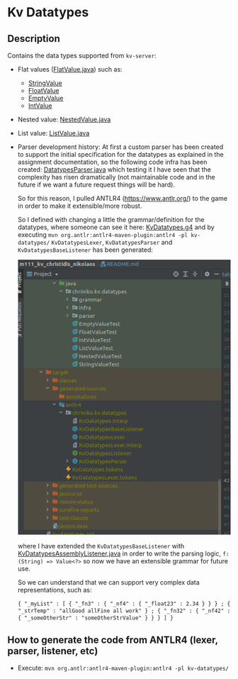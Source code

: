
# Kv Datatypes

## Description

Contains the data types supported from `kv-server`:

* Flat values ([FlatValue.java](kv-datatypes/src/main/java/chriniko/kv/datatypes/FlatValue.java)) such as:
  * [StringValue](kv-datatypes/src/main/java/chriniko/kv/datatypes/StringValue.java)
  * [FloatValue](kv-datatypes/src/main/java/chriniko/kv/datatypes/StringValue.java)
  * [EmptyValue](kv-datatypes/src/main/java/chriniko/kv/datatypes/StringValue.java)
  * [IntValue](kv-datatypes/src/main/java/chriniko/kv/datatypes/StringValue.java)
* Nested value: [NestedValue.java](kv-datatypes/src/main/java/chriniko/kv/datatypes/NestedValue.java)
* List value: [ListValue.java](kv-datatypes/src/main/java/chriniko/kv/datatypes/ListValue.java)


* Parser development history:
    At first a custom parser has been created to support the initial specification for the datatypes as explained in the
    assignment documentation, so the following code infra has been created: [DatatypesParser.java](src/main/java/chriniko/kv/datatypes/parser/DatatypesParser.java)
    which testing it I have seen that the complexity has risen dramatically (not maintainable code and in the future if we want
    a future request things will be hard).
    
    So for this reason, I pulled ANTLR4 (https://www.antlr.org/) to the game in
    order to make it extensible/more robust.
    
    So I defined with changing a little the grammar/definition for the datatypes, where someone can see it here: [KvDatatypes.g4](src/main/antlr4/chriniko/kv/datatypes/KvDatatypes.g4)
    and by executing `mvn org.antlr:antlr4-maven-plugin:antlr4 -pl kv-datatypes/`
    `KvDatatypesLexer`, `KvDatatypesParser` and `KvDatatypesBaseListener` has been generated:
      
    ![](../kv-datatypes/antlr4_generated_code.png)
  
    where I have extended the `KvDatatypesBaseListener` with [KvDatatypesAssemblyListener.java](src/main/java/chriniko/kv/datatypes/grammar/KvDatatypesAssemblyListener.java) in order to write the parsing logic,
     `f: (String) => Value<?>`
    so now we have an extensible grammar for future use.
    
    So we can understand that we can support very complex data representations, such as:
    ```text
    { "_myList" : [ { "_fn3" : { "_nf4" : { "_float23" : 2.34 } } } ; { "_strTemp" : "allGood allFine all work" } ; { "_fn32" : { "_nf42" : { "_someOtherStr" : "someOtherStrValue" } } } ] }
    ```
  
## How to generate the code from ANTLR4 (lexer, parser, listener, etc)
* Execute: `mvn org.antlr:antlr4-maven-plugin:antlr4 -pl kv-datatypes/`